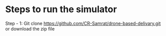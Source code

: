 # Steps to run the simulator 
Step - 1: Git clone https://github.com/CR-Samrat/drone-based-delivary.git
        or download the zip file
